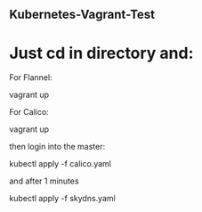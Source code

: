 ## Kubernetes-Vagrant-Test
# Just cd in directory and:


For Flannel:


vagrant up


For Calico:


vagrant up 


then login into the master:


kubectl apply -f calico.yaml 


and after 1 minutes 


kubectl apply -f skydns.yaml



